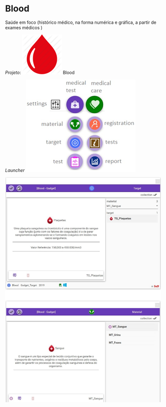 # Blood
Saúde em foco (histórico médico, na forma numérica e gráfica, a partir de exames médicos )

*Projeto*: ![](Docs/Media/Blood.png) Blood 

*Launcher*
![](Docs/Media/BloodLauncher.jpg)

![](Docs/Media/BloodGadgetTarget.jpg)
![](Docs/Media/BloodGadgetMaterial.jpg)
